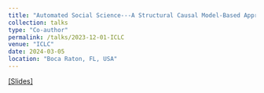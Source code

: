 ```yaml
---
title: "Automated Social Science---A Structural Causal Model-Based Approach"
collection: talks
type: "Co-author"
permalink: /talks/2023-12-01-ICLC
venue: "ICLC"
date: 2024-03-05
location: "Boca Raton, FL, USA"
---
```

[[Slides]](https://docs.google.com/presentation/d/17PCsLBtbIaSqfLOLFYEHk1HqWk0URfGiM0WSs4JKje0/edit#slide=id.g2958483ff8f_0_3)


